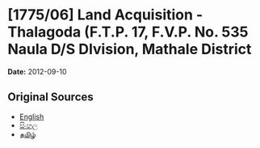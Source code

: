 # [1775/06] Land Acquisition - Thalagoda (F.T.P. 17, F.V.P. No. 535  Naula D/S DIvision, Mathale District

**Date:** 2012-09-10

## Original Sources

- [English](https://documents.gov.lk/view/extra-gazettes/2012/9/1775-06_E.pdf)
- [සිංහල](https://documents.gov.lk/view/extra-gazettes/2012/9/1775-06_S.pdf)
- [தமிழ்](https://documents.gov.lk/view/extra-gazettes/2012/9/1775-06_T.pdf)
